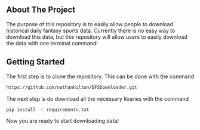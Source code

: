 ## About The Project

The purpose of this repository is to easily allow people to download historical daily fantasy sports data. Currently there is no easy way to download this data, but this repository will allow users to easily download the data with one terminal command!

## Getting Started

The first step is to clone the repository. This can be done with the command 
   ```sh
   https://github.com/nathanhilton/DFSDownloader.git
   ```

The next step is do download all the necessary libaries with the command
   ```sh
   pip install -r requirements.txt
   ```
Now you are ready to start downloading data!
